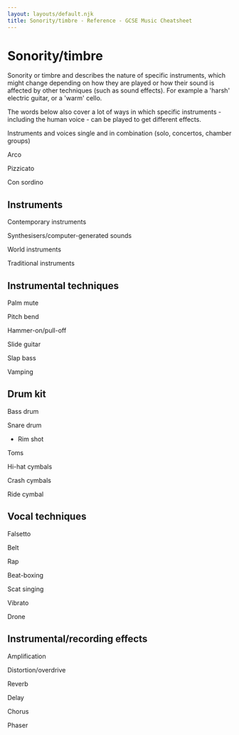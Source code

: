 ```yaml
---
layout: layouts/default.njk
title: Sonority/timbre - Reference - GCSE Music Cheatsheet
---
```


# Sonority/timbre

Sonority or timbre and describes the nature of specific instruments, which might change depending on how they are played or how their sound is affected by other techniques (such as sound effects). For example a 'harsh' electric guitar, or a 'warm' cello.

The words below also cover a lot of ways in which specific instruments - including the human voice - can be played to get different effects.

Instruments and voices single and in combination (solo, concertos, chamber groups)

Arco

Pizzicato

Con sordino

## Instruments

Contemporary instruments

Synthesisers/computer-generated sounds

World instruments

Traditional instruments

## Instrumental techniques

Palm mute

Pitch bend

Hammer-on/pull-off

Slide guitar

Slap bass

Vamping

## Drum kit

Bass drum

Snare drum

- Rim shot

Toms

Hi-hat cymbals

Crash cymbals

Ride cymbal

## Vocal techniques

Falsetto

Belt

Rap

Beat-boxing

Scat singing

Vibrato

Drone

## Instrumental/recording effects

Amplification

Distortion/overdrive

Reverb

Delay

Chorus

Phaser